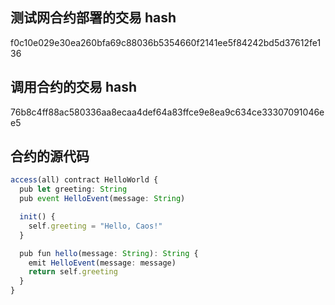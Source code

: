 ## 测试网合约部署的交易 hash

f0c10e029e30ea260bfa69c88036b5354660f2141ee5f84242bd5d37612fe136

## 调用合约的交易 hash

76b8c4ff88ac580336aa8ecaa4def64a83ffce9e8ea9c634ce33307091046ee5

## 合约的源代码

```ts
access(all) contract HelloWorld {
  pub let greeting: String
  pub event HelloEvent(message: String)

  init() {
    self.greeting = "Hello, Caos!"
  }

  pub fun hello(message: String): String {
    emit HelloEvent(message: message)
    return self.greeting
  }
}
```
